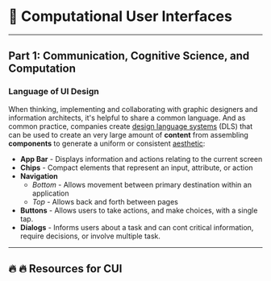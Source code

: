 # 🌟 Computational User Interfaces
<!-- **Description:** -->

---
## Part 1: Communication, Cognitive Science, and Computation

### Language of UI Design
When thinking, implementing and collaborating with graphic designers and information architects, it's helpful to share a common language. And as common practice, companies create [design language systems](https://uxplanet.orgdesign-language-system-d438f4aa30e0) (DLS) that can be used to create an very large amount of **content** from assembling **components** to generate a uniform or consistent [aesthetic](https://en.wikipedia.org/wiki/Aesthetics):

 * **App Bar** - Displays information and actions relating to the current screen
 * **Chips** - Compact elements that represent an input, attribute, or action
 * **Navigation**
    * _Bottom_ - Allows movement between primary destination within an application
    * _Top_ - Allows back and forth between pages
* **Buttons** - Allows users to take actions, and make choices, with a single tap.  
* **Dialogs** - Informs users about a task and can cont critical information, require decisions, or involve multiple task.

---

## 🔥 🔥 Resources for CUI